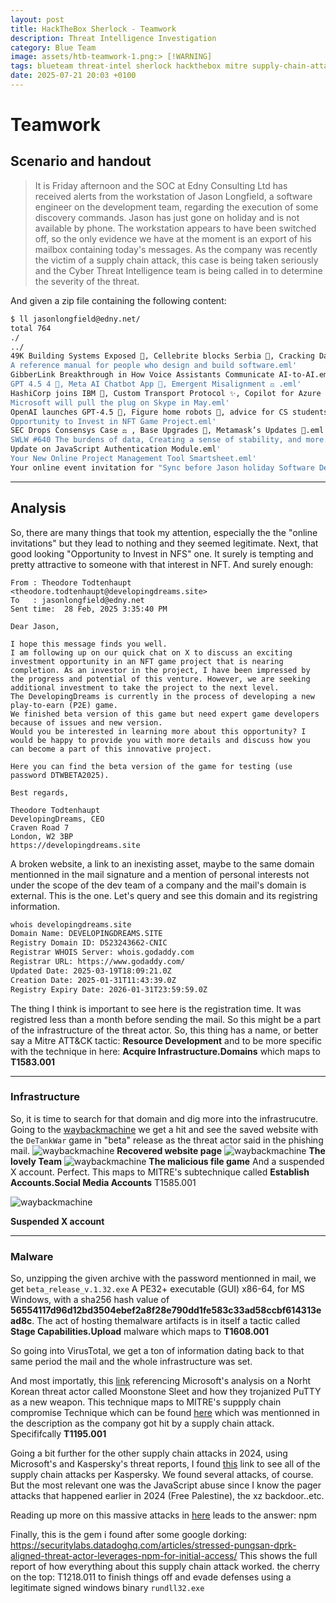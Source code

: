 ```yaml
---
layout: post
title: HackTheBox Sherlock - Teamwork
description: Threat Intelligence Investigation
category: Blue Team
image: assets/htb-teamwork-1.png:> [!WARNING]
tags: blueteam threat-intel sherlock hackthebox mitre supply-chain-attack
date: 2025-07-21 20:03 +0100
---
```

# Teamwork
## Scenario and handout
>It is Friday afternoon and the SOC at Edny Consulting Ltd has received alerts from the workstation of Jason Longfield, a software engineer on the development team, regarding the execution of some discovery commands. Jason has just gone on holiday and is not available by phone. The workstation appears to have been switched off, so the only evidence we have at the moment is an export of his mailbox containing today's messages. As the company was recently the victim of a supply chain attack, this case is being taken seriously and the Cyber Threat Intelligence team is being called in to determine the severity of the threat.

And given a zip file containing the following content:
```bash
$ ll jasonlongfield@edny.net/
total 764
./
../
49K Building Systems Exposed 🏢, Cellebrite blocks Serbia 📱, Cracking Dashcams 📷.eml'
A reference manual for people who design and build software.eml'
GibberLink Breakthrough in How Voice Assistants Communicate AI-to-AI.eml'
GPT 4.5 4️ ⃣, Meta AI Chatbot App 📱, Emergent Misalignment ⚖️ .eml'
HashiCorp joins IBM 🤝, Custom Transport Protocol ✨, Copilot for Azure DevOps 🔮.eml'
Microsoft will pull the plug on Skype in May.eml'
OpenAI launches GPT-4.5 🧠, Figure home robots 🤖, advice for CS students 👨‍💻.eml'
Opportunity to Invest in NFT Game Project.eml'
SEC Drops Consensys Case ⚖️ , Base Upgrades 🦾, Metamask’s Updates 🦊.eml'
SWLW #640 The burdens of data, Creating a sense of stability, and more.eml'
Update on JavaScript Authentication Module.eml'
Your New Online Project Management Tool Smartsheet.eml'
Your online event invitation for "Sync before Jason holiday Software Development Progress and Insights".eml'
```

***

## Analysis

So, there are many things that took my attention, especially the the "online invitations" but they lead to nothing and they seemed legitimate. Next, that good looking "Opportunity to Invest in NFS" one. It surely is tempting and pretty attractive to someone with that interest in NFT.
And surely enough:
```
From : Theodore Todtenhaupt <theodore.todtenhaupt@developingdreams.site>
To   : jasonlongfield@edny.net
Sent time:	28 Feb, 2025 3:35:40 PM

Dear Jason,

I hope this message finds you well.
I am following up on our quick chat on X to discuss an exciting investment opportunity in an NFT game project that is nearing completion. As an investor in the project, I have been impressed by the progress and potential of this venture. However, we are seeking additional investment to take the project to the next level.
The DevelopingDreams is currently in the process of developing a new play-to-earn (P2E) game.
We finished beta version of this game but need expert game developers because of issues and new version.
Would you be interested in learning more about this opportunity? I would be happy to provide you with more details and discuss how you can become a part of this innovative project.

Here you can find the beta version of the game for testing (use password DTWBETA2025). 

Best regards,

Theodore Todtenhaupt
DevelopingDreams, CEO
Craven Road 7
London, W2 3BP
https://developingdreams.site

```
A broken website, a link to an inexisting asset, maybe to the same domain mentionned in the mail signature and a mention of personal interests not under the scope of the dev team of a company and the mail's domain is external. This is the one.
Let's query and see this domain and its registring information.
```bash
whois developingdreams.site
Domain Name: DEVELOPINGDREAMS.SITE
Registry Domain ID: D523243662-CNIC
Registrar WHOIS Server: whois.godaddy.com
Registrar URL: https://www.godaddy.com/
Updated Date: 2025-03-19T18:09:21.0Z
Creation Date: 2025-01-31T11:43:39.0Z
Registry Expiry Date: 2026-01-31T23:59:59.0Z
```
The thing I think is important to see here is the registration time. It was registred less than a month before sending the mail.
So this might be a part of the infrastructure of the threat actor.
So, this thing has a name, or better say a Mitre ATT&CK tactic: **Resource Development** and to be more specific with the technique in here: **Acquire Infrastructure.Domains** which maps to **T1583.001**

***

### Infrastructure 
So, it is time to search for that domain and dig more into the infrastrucutre. Going to the [waybackmachine](https://web.archive.org/web/20250204120033/https://developingdreams.site/) we get a hit and see the saved website with the `DeTankWar` game in "beta" release as the threat actor said in the phishing mail.
![waybackmachine](assets/htb-teamwork-2.png)
__Recovered website page__
![waybackmachine](assets/htb-teamwork-3.png)
__The lovely Team__
![waybackmachine](assets/htb-teamwork-4.png)
__The malicious file game__
And a suspended X account. Perfect. This maps to MITRE's subtechnique called **Establish Accounts.Social Media Accounts** T1585.001

![waybackmachine](assets/htb-teamwork-5.png)

__Suspended X account__


***

### Malware
So, unzipping the given archive with the password mentionned in mail, we get `beta_release_v.1.32.exe` A PE32+ executable (GUI) x86-64, for MS Windows, with a sha256 hash value of **56554117d96d12bd3504ebef2a8f28e790dd1fe583c33ad58ccbf614313ead8c**. The act of hosting themalware artifacts is in itself a tactic called **Stage Capabilities.Upload** malware which maps to **T1608.001**

So going into VirusTotal, we get a ton of information dating back to that same period the mail and the whole infrastructure was set.

And most importatly, this [link](https://www.microsoft.com/en-us/security/blog/2024/05/28/moonstone-sleet-emerges-as-new-north-korean-threat-actor-with-new-bag-of-tricks/) referencing Microsoft's analysis on a Norht Korean threat actor called Moonstone Sleet and how they trojanized PuTTY as a new weapon. This technique maps to MITRE's suppply chain compromise Technique which can be found [here](https://attack.mitre.org/techniques/T1195/) which was mentionned in the description as the company got hit by a supply chain attack. Specififcally **T1195.001**

Going a bit further for the other supply chain attacks in 2024, using Microsoft's and Kaspersky's threat reports, I found [this](https://securelist.com/ksb-story-of-the-year-2024/114883/) link to see all of the supply chain attacks per Kaspersky.
We found several attacks, of course. But the most relevant one was the JavaScript abuse since I know the pager attacks that happened earlier in 2024 (Free Palestine), the xz backdoor..etc.

Reading up more on this massive attacks in [here](https://censys.com/blog/july-2-polyfill-io-supply-chain-attack-digging-into-the-web-of-compromised-domains) leads to the answer: npm


Finally, this is the gem i found after some google dorking: <https://securitylabs.datadoghq.com/articles/stressed-pungsan-dprk-aligned-threat-actor-leverages-npm-for-initial-access/> 
This shows the full report of how everything about this supply chain attack worked.
the cherry on the top: T1218.011 to finish things off and evade defenses using a legitimate signed windows binary `rundll32.exe`
